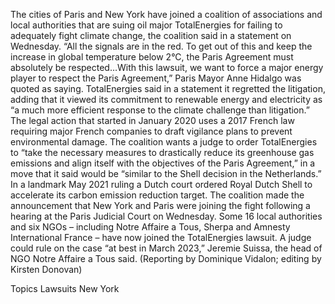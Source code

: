 The cities of Paris and New York have joined a coalition of associations and local authorities that are suing oil major TotalEnergies for failing to adequately fight climate change, the coalition said in a statement on Wednesday.
“All the signals are in the red. To get out of this and keep the increase in global temperature below 2°C, the Paris Agreement must absolutely be respected…With this lawsuit, we want to force a major energy player to respect the Paris Agreement,” Paris Mayor Anne Hidalgo was quoted as saying.
TotalEnergies said in a statement it regretted the litigation, adding that it viewed its commitment to renewable energy and electricity as “a much more efficient response to the climate challenge than litigation.”
The legal action that started in January 2020 uses a 2017 French law requiring major French companies to draft vigilance plans to prevent environmental damage.
The coalition wants a judge to order TotalEnergies to “take the necessary measures to drastically reduce its greenhouse gas emissions and align itself with the objectives of the Paris Agreement,” in a move that it said would be “similar to the Shell decision in the Netherlands.”
In a landmark May 2021 ruling a Dutch court ordered Royal Dutch Shell to accelerate its carbon emission reduction target.
The coalition made the announcement that New York and Paris were joining the fight following a hearing at the Paris Judicial Court on Wednesday.
Some 16 local authorities and six NGOs – including Notre Affaire a Tous, Sherpa and Amnesty International France – have now joined the TotalEnergies lawsuit.
A judge could rule on the case “at best in March 2023,” Jeremie Suissa, the head of NGO Notre Affaire a Tous said.
(Reporting by Dominique Vidalon; editing by Kirsten Donovan)

Topics
Lawsuits
New York
